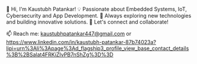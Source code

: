 👋 Hi, I'm Kaustubh Patankar!
💡 Passionate about Embedded Systems, IoT, Cybersecurity and App Development.
🚀 Always exploring new technologies and building innovative solutions.
💬 Let's connect and collaborate!

📫 Reach me: kaustubhpatankar447@gmail.com or https://www.linkedin.com/in/kaustubh-patankar-87b74023a?lipi=urn%3Ali%3Apage%3Ad_flagship3_profile_view_base_contact_details%3B%2BSalat4FRKiZIvPB7nShZg%3D%3D
